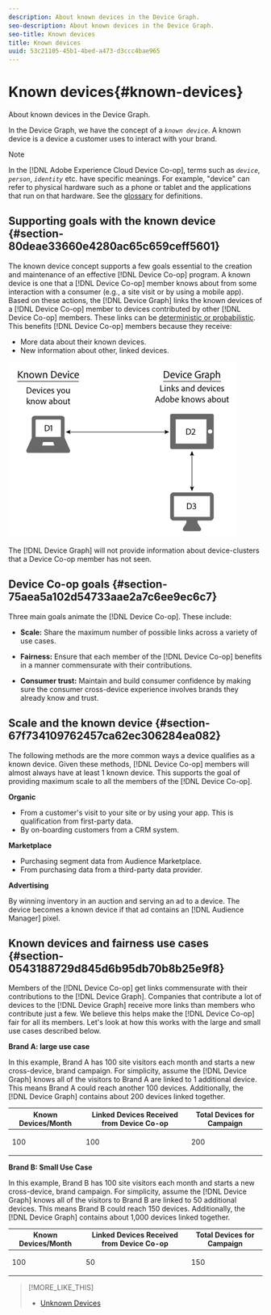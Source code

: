 ```yaml
---
description: About known devices in the Device Graph.
seo-description: About known devices in the Device Graph.
seo-title: Known devices
title: Known devices
uuid: 53c21105-45b1-4bed-a473-d3ccc4bae965
---
```


# Known devices{#known-devices}

About known devices in the Device Graph.

In the Device Graph, we have the concept of a *`known device`*. A known device is a device a customer uses to interact with your brand.

>[!NOTE]
>
>In the [!DNL Adobe Experience Cloud Device Co-op], terms such as *`device`*, *`person`*, *`identity`* etc. have specific meanings. For example, "device" can refer to physical hardware such as a phone or tablet and the applications that run on that hardware. See the [glossary](../mcdc-glossary.md#glossgroup-0f47d7fbd76c4759801f565f341a386c) for definitions.

## Supporting goals with the known device {#section-80deae33660e4280ac65c659ceff5601}

The known device concept supports a few goals essential to the creation and maintenance of an effective [!DNL Device Co-op] program. A known device is one that a [!DNL Device Co-op] member knows about from some interaction with a consumer (e.g., a site visit or by using a mobile app). Based on these actions, the [!DNL Device Graph] links the known devices of a [!DNL Device Co-op] member to devices contributed by other [!DNL Device Co-op] members. These links can be [deterministic or probabilistic](../mcdc-processes/mcdc-links.md#concept-58bb7ab25f904f5f98d645e35205c931). This benefits [!DNL Device Co-op] members because they receive:

* More data about their known devices. 
* New information about other, linked devices.

![](assets/known-device.png)

The [!DNL Device Graph] will not provide information about device-clusters that a Device Co-op member has not seen.

## Device Co-op goals {#section-75aea5a102d54733aae2a7c6ee9ec6c7}

Three main goals animate the [!DNL Device Co-op]. These include:

* **Scale:** Share the maximum number of possible links across a variety of use cases. 
* **Fairness:** Ensure that each member of the [!DNL Device Co-op] benefits in a manner commensurate with their contributions. 

* **Consumer trust:** Maintain and build consumer confidence by making sure the consumer cross-device experience involves brands they already know and trust.

## Scale and the known device {#section-67f734109762457ca62ec306284ea082}

The following methods are the more common ways a device qualifies as a known device. Given these methods, [!DNL Device Co-op] members will almost always have at least 1 known device. This supports the goal of providing maximum scale to all the members of the [!DNL Device Co-op].

**Organic**

* From a customer's visit to your site or by using your app. This is qualification from first-party data. 
* By on-boarding customers from a CRM system.

**Marketplace**

* Purchasing segment data from Audience Marketplace. 
* From purchasing data from a third-party data provider.

**Advertising**

By winning inventory in an auction and serving an ad to a device. The device becomes a known device if that ad contains an [!DNL Audience Manager] pixel.

## Known devices and fairness use cases {#section-0543188729d845d6b95db70b8b25e9f8}

Members of the [!DNL Device Co-op] get links commensurate with their contributions to the [!DNL Device Graph]. Companies that contribute a lot of devices to the [!DNL Device Graph] receive more links than members who contribute just a few. We believe this helps make the [!DNL Device Co-op] fair for all its members. Let's look at how this works with the large and small use cases described below.

**Brand A: large use case**

In this example, Brand A has 100 site visitors each month and starts a new cross-device, brand campaign. For simplicity, assume the [!DNL Device Graph] knows all of the visitors to Brand A are linked to 1 additional device. This means Brand A could reach another 100 devices. Additionally, the [!DNL Device Graph] contains about 200 devices linked together.

<table id="table_78C38DC522F94BC38C1DB73740C058AC"> 
 <thead> 
  <tr> 
   <th colname="col1" class="entry"> Known Devices/Month </th> 
   <th colname="col2" class="entry"> Linked Devices Received from Device Co-op </th> 
   <th colname="col3" class="entry"> Total Devices for Campaign </th> 
  </tr>
 </thead>
 <tbody> 
  <tr> 
   <td colname="col1"> <p>100 </p> </td> 
   <td colname="col2"> <p>100 </p> </td> 
   <td colname="col3"> <p>200 </p> </td> 
  </tr> 
 </tbody> 
</table>

**Brand B: Small Use Case**

In this example, Brand B has 100 site visitors each month and starts a new cross-device, brand campaign. For simplicity, assume the [!DNL Device Graph] knows all of the visitors to Brand B are linked to 50 additional devices. This means Brand B could reach 150 devices. Additionally, the [!DNL Device Graph] contains about 1,000 devices linked together.

<table id="table_A6C9CCF9C6564A89BA7060E075A8E73C"> 
 <thead> 
  <tr> 
   <th colname="col1" class="entry"> Known Devices/Month </th> 
   <th colname="col2" class="entry"> Linked Devices Received from Device Co-op </th> 
   <th colname="col3" class="entry"> Total Devices for Campaign </th> 
  </tr>
 </thead>
 <tbody> 
  <tr> 
   <td colname="col1"> <p>100 </p> </td> 
   <td colname="col2"> <p>50 </p> </td> 
   <td colname="col3"> <p>150 </p> </td> 
  </tr> 
 </tbody> 
</table>

>[!MORE_LIKE_THIS]
>
>* [Unknown Devices](../mcdc-processes/mcdc-unknown-device.md#concept-95090d341cdc4c22ba4319d79d8f6e40)
